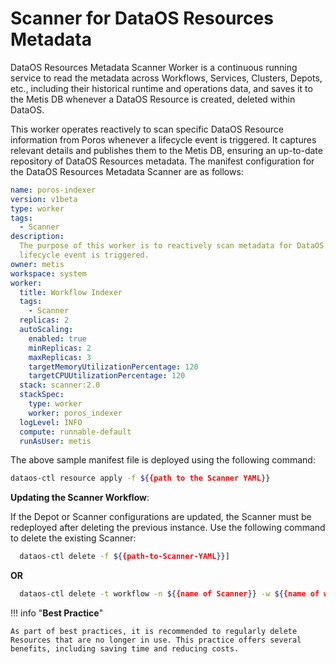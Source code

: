 # Scanner for DataOS Resources Metadata 

DataOS Resources Metadata Scanner Worker is a continuous running service to read the metadata across Workflows, Services, Clusters, Depots, etc., including their historical runtime and operations data, and saves it to the Metis DB whenever a DataOS Resource is created, deleted within DataOS.

This worker operates reactively to scan specific DataOS Resource information from Poros whenever a lifecycle event is triggered. It captures relevant details and publishes them to the Metis DB, ensuring an up-to-date repository of DataOS Resources metadata. The manifest configuration for the DataOS Resources Metadata Scanner are as follows:

```yaml
name: poros-indexer
version: v1beta
type: worker
tags: 
  - Scanner
description: 
  The purpose of this worker is to reactively scan metadata for DataOS Resources whenever a
  lifecycle event is triggered.
owner: metis
workspace: system
worker: 
  title: Workflow Indexer
  tags: 
    - Scanner
  replicas: 2
  autoScaling: 
    enabled: true
    minReplicas: 2
    maxReplicas: 3
    targetMemoryUtilizationPercentage: 120
    targetCPUUtilizationPercentage: 120
  stack: scanner:2.0
  stackSpec: 
    type: worker
    worker: poros_indexer
  logLevel: INFO
  compute: runnable-default
  runAsUser: metis

```
The above sample manifest file is deployed using the following command:

```bash
dataos-ctl resource apply -f ${{path to the Scanner YAML}}
```


**Updating the Scanner Workflow**:

If the Depot or Scanner configurations are updated, the Scanner must be redeployed after deleting the previous instance. Use the following command to delete the existing Scanner:

```bash 
  dataos-ctl delete -f ${{path-to-Scanner-YAML}}]
```

**OR**

```bash
  dataos-ctl delete -t workflow -n ${{name of Scanner}} -w ${{name of workspace}}
```


!!! info "**Best Practice**"

    As part of best practices, it is recommended to regularly delete Resources that are no longer in use. This practice offers several benefits, including saving time and reducing costs.